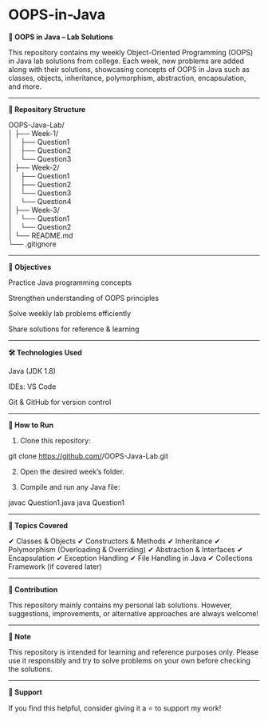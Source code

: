 # OOPS-in-Java

**🚀 OOPS in Java – Lab Solutions**

This repository contains my weekly Object-Oriented Programming (OOPS) in Java lab solutions from college.
Each week, new problems are added along with their solutions, showcasing concepts of OOPS in Java such as classes, objects, inheritance, polymorphism, abstraction, encapsulation, and more.


---

**📂 Repository Structure**

OOPS-Java-Lab/<br>
│
├── Week-1/<br>
│   &nbsp;&nbsp;&nbsp;├── Question1<br>
│   &nbsp;&nbsp;&nbsp;├── Question2<br>
│   &nbsp;&nbsp;&nbsp;└── Question3<br>
│
├── Week-2/<br>
│   &nbsp;&nbsp;&nbsp;├── Question1<br>
│   &nbsp;&nbsp;&nbsp;├── Question2<br>
│   &nbsp;&nbsp;&nbsp;└── Question3<br>
│   &nbsp;&nbsp;&nbsp;└── Question4<br>
│
├── Week-3/<br>
│   &nbsp;&nbsp;&nbsp;└──  Question1<br>
│   &nbsp;&nbsp;&nbsp;└──  Question2<br>
│
└── README.md<br>
└── .gitignore<br>



---

**🎯 Objectives**

Practice Java programming concepts

Strengthen understanding of OOPS principles

Solve weekly lab problems efficiently

Share solutions for reference & learning



---

**🛠 Technologies Used**

Java (JDK 1.8)

IDEs:  VS Code

Git & GitHub for version control



---

**🚦 How to Run**

1. Clone this repository:

git clone https://github.com/<your-username>/OOPS-Java-Lab.git


2. Open the desired week’s folder.


3. Compile and run any Java file:

javac Question1.java
java Question1




---

**📘 Topics Covered**

✔ Classes & Objects
✔ Constructors & Methods
✔ Inheritance
✔ Polymorphism (Overloading & Overriding)
✔ Abstraction & Interfaces
✔ Encapsulation
✔ Exception Handling
✔ File Handling in Java
✔ Collections Framework (if covered later)


---

**🤝 Contribution**

This repository mainly contains my personal lab solutions.
However, suggestions, improvements, or alternative approaches are always welcome!


---

**📌 Note**

This repository is intended for learning and reference purposes only.
Please use it responsibly and try to solve problems on your own before checking the solutions.


---

**🌟 Support**

If you find this helpful, consider giving it a ⭐ to support my work!

